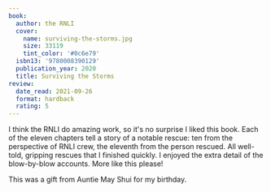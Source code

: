 ```yaml
---
book:
  author: the RNLI
  cover:
    name: surviving-the-storms.jpg
    size: 33119
    tint_color: '#0c6e79'
  isbn13: '9780008390129'
  publication_year: 2020
  title: Surviving the Storms
review:
  date_read: 2021-09-26
  format: hardback
  rating: 5
---
```


I think the RNLI do amazing work, so it's no surprise I liked this book.
Each of the eleven chapters tell a story of a notable rescue: ten from the perspective of RNLI crew, the eleventh from the person rescued.
All well-told, gripping rescues that I finished quickly.
I enjoyed the extra detail of the blow-by-blow accounts.
More like this please!

This was a gift from Auntie May Shui for my birthday.